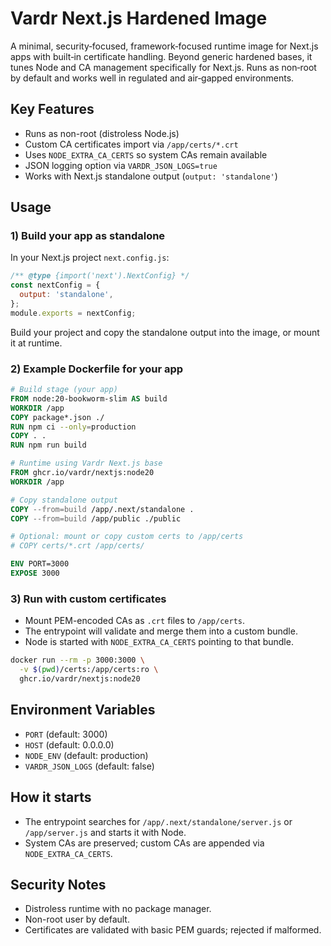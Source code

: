 # Vardr Next.js Hardened Image

A minimal, security‑focused, framework‑focused runtime image for Next.js apps with built‑in certificate handling. Beyond generic hardened bases, it tunes Node and CA management specifically for Next.js. Runs as non‑root by default and works well in regulated and air‑gapped environments.

## Key Features
- Runs as non-root (distroless Node.js)
- Custom CA certificates import via `/app/certs/*.crt`
- Uses `NODE_EXTRA_CA_CERTS` so system CAs remain available
- JSON logging option via `VARDR_JSON_LOGS=true`
- Works with Next.js standalone output (`output: 'standalone'`)

## Usage

### 1) Build your app as standalone
In your Next.js project `next.config.js`:

```js
/** @type {import('next').NextConfig} */
const nextConfig = {
  output: 'standalone',
};
module.exports = nextConfig;
```

Build your project and copy the standalone output into the image, or mount it at runtime.

### 2) Example Dockerfile for your app

```Dockerfile
# Build stage (your app)
FROM node:20-bookworm-slim AS build
WORKDIR /app
COPY package*.json ./
RUN npm ci --only=production
COPY . .
RUN npm run build

# Runtime using Vardr Next.js base
FROM ghcr.io/vardr/nextjs:node20
WORKDIR /app

# Copy standalone output
COPY --from=build /app/.next/standalone .
COPY --from=build /app/public ./public

# Optional: mount or copy custom certs to /app/certs
# COPY certs/*.crt /app/certs/

ENV PORT=3000
EXPOSE 3000
```

### 3) Run with custom certificates
- Mount PEM-encoded CAs as `.crt` files to `/app/certs`.
- The entrypoint will validate and merge them into a custom bundle.
- Node is started with `NODE_EXTRA_CA_CERTS` pointing to that bundle.

```bash
docker run --rm -p 3000:3000 \
  -v $(pwd)/certs:/app/certs:ro \
  ghcr.io/vardr/nextjs:node20
```

## Environment Variables
- `PORT` (default: 3000)
- `HOST` (default: 0.0.0.0)
- `NODE_ENV` (default: production)
- `VARDR_JSON_LOGS` (default: false)

## How it starts
- The entrypoint searches for `/app/.next/standalone/server.js` or `/app/server.js` and starts it with Node.
- System CAs are preserved; custom CAs are appended via `NODE_EXTRA_CA_CERTS`.

## Security Notes
- Distroless runtime with no package manager.
- Non-root user by default.
- Certificates are validated with basic PEM guards; rejected if malformed. 